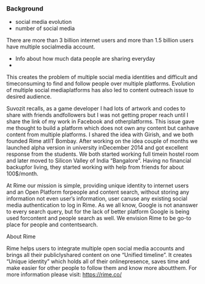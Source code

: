 ### Background

- social media evolution
- number of social media

There are more than 3 billion internet users and more than 1.5 billion users have multiple socialmedia account. 

- Info about how much data peopIe are sharing everyday
- ​

This creates the problem of multiple social media identities and difficult and timeconsuming to find and follow people over multiple platforms. Evolution of multiple social mediaplatforms has also led to content outreach issue to desired audience.

Suvozit recalls, as a game developer I had lots of artwork and codes to share with friends andfollowers but I was not getting proper reach until I share the link of my work in Facebook and otherplatforms. This issue gave me thought to build a platform which does not own any content but canhave content from multiple platforms. I shared the idea with Girish, and we both founded Rime atIIT Bombay. After working on the idea couple of months we launched alpha version in university inDecember 2014 and got excellent response from the students. We both started working full timein hostel room and later moved to Silicon Valley of India “Bangalore”. Having no financial backupfor living, they started working with help from friends for about 100$/month.

At Rime our mission is simple, providing unique identity to internet users and an Open Platform forpeople and content search, without storing any information not even user’s information, user canuse any existing social media authentication to log in Rime. As we all know, Google is not ananswer to every search query, but for the lack of better platform Google is being used forcontent and people search as well. We envision Rime to be go-to place for people and contentsearch.

About Rime

Rime helps users to integrate multiple open social media accounts and brings all their publiclyshared content on one “Unified timeline”. It creates “Unique identity” which holds all of their onlinepresence, saves time and make easier for other people to follow them and know more aboutthem. For more information please visit: https://rime.co/

